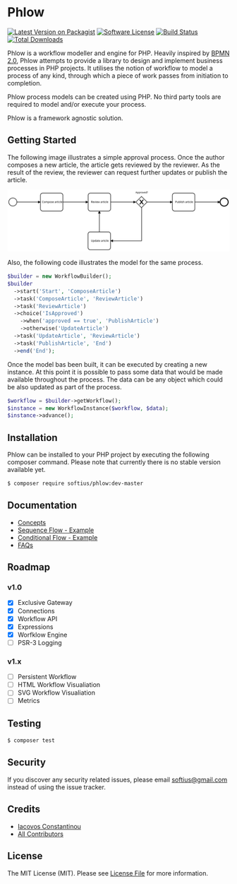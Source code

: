 # Phlow
[![Latest Version on Packagist][ico-version]][link-packagist]
[![Software License][ico-license]](LICENSE.md)
[![Build Status][ico-travis]][link-travis]
[![Total Downloads][ico-downloads]][link-downloads]

Phlow is a workflow modeller and engine for PHP. Heavily inspired by [BPMN 2.0][link-bpmn2], Phlow attempts to provide a library to design and implement business processes in PHP projects. It utilises the notion of workflow to model a process of any kind, through which a piece of work passes from initiation to completion.

Phlow process models can be created using PHP. No third party tools are required to model and/or execute your process.  

Phlow is a framework agnostic solution.

## Getting Started
The following image illustrates a simple approval process. Once the author composes a new article, the article gets reviewed by the reviewer. As the result of the review, the reviewer can request further updates or publish the article.

<img src="https://raw.githubusercontent.com/softius/Phlow/master/docs/article-approval.svg?sanitize=true">

Also, the following code illustrates the model for the same process. 

``` php
$builder = new WorkflowBuilder();
$builder
  ->start('Start', 'ComposeArticle')
  ->task('ComposeArticle', 'ReviewArticle')
  ->task('ReviewArticle')
  ->choice('IsApproved')
    ->when('approved == true', 'PublishArticle')
    ->otherwise('UpdateArticle')
  ->task('UpdateArticle', 'ReviewArticle')
  ->task('PublishArticle', 'End')
  ->end('End');
```

Once the model bas been built, it can be executed by creating a new instance. At this point it is possible to pass some data that would be made available throughout the process. The data can be any object which could be also updated as part of the process.

``` php
$workflow = $builder->getWorkflow();
$instance = new WorkflowInstance($workflow, $data);
$instance->advance();
```

## Installation

Phlow can be installed to your PHP project by executing the following composer command. Please note that currently there is no stable version available yet.

``` bash
$ composer require softius/phlow:dev-master
```

## Documentation
* [Concepts][link-concepts]
* [Sequence Flow - Example][link-sequence-flow]
* [Conditional Flow - Example][link-conditional-flow]
* [FAQs][link-faqs]
 
## Roadmap

### v1.0
- [x] Exclusive Gateway
- [x] Connections
- [x] Workflow API
- [x] Expressions
- [x] Worfklow Engine
- [ ] PSR-3 Logging

### v1.x
- [ ] Persistent Workflow
- [ ] HTML Workflow Visualiation
- [ ] SVG Workflow Visualiation
- [ ] Metrics
 
## Testing

``` bash
$ composer test
```

## Security

If you discover any security related issues, please email softius@gmail.com instead of using the issue tracker.

## Credits

- [Iacovos Constantinou][link-author]
- [All Contributors][link-contributors]

## License

The MIT License (MIT). Please see [License File](LICENSE) for more information.

[ico-version]: https://img.shields.io/packagist/v/softius/phlow.svg?style=flat-square
[ico-license]: https://img.shields.io/badge/license-MIT-brightgreen.svg?style=flat-square
[ico-travis]: https://img.shields.io/travis/softius/Phlow/master.svg?style=flat-square
[ico-downloads]: https://img.shields.io/packagist/dt/softius/phlow.svg?style=flat-square

[link-packagist]: https://packagist.org/packages/softius/phlow
[link-travis]: https://travis-ci.org/softius/phlow
[link-downloads]: https://packagist.org/packages/softius/phlow
[link-author]: https://github.com/softius
[link-contributors]: ../../contributors
[link-bpmn2]: http://www.bpmn.org/
[link-concepts]: https://github.com/softius/Phlow/blob/master/docs/concepts.md
[link-faqs]: https://github.com/softius/Phlow/blob/master/docs/faqs.md
[link-sequence-flow]: https://github.com/softius/Phlow/blob/master/docs/sequence-flow.md
[link-conditional-flow]: https://github.com/softius/Phlow/blob/master/docs/conditional-flow.md
